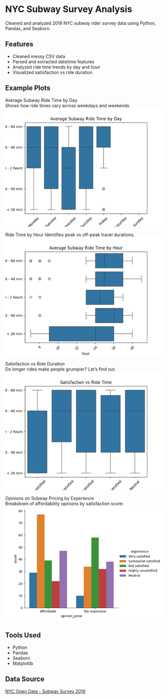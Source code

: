 # NYC Subway Survey Analysis

Cleaned and analyzed 2019 NYC subway rider survey data using Python, Pandas, and Seaborn.

## Features
- Cleaned messy CSV data
- Parsed and extracted datetime features
- Analyzed ride time trends by day and hour
- Visualized satisfaction vs ride duration

## Example Plots

Average Subway Ride Time by Day  
Shows how ride times vary across weekdays and weekends.  
![Day Plot](screenshots/Figure_1.png)

 Ride Time by Hour
Identifies peak vs off-peak travel durations.  
![Hour Plot](screenshots/Figure_2.png)

Satisfaction vs Ride Duration  
Do longer rides make people grumpier? Let’s find out.  
![Satisfaction Plot](screenshots/Figure_3.png)

Opinions on Subway Pricing by Experience  
Breakdown of affordability opinions by satisfaction score.  
![Pricing Plot](screenshots/Figure_4.png)



## Tools Used
- Python
- Pandas
- Seaborn
- Matplotlib

## Data Source
[NYC Open Data - Subway Survey 2019](https://data.cityofnewyork.us/City-Government/2019-Subway-Rider-Survey/4y8i-pbvd/about_data)
